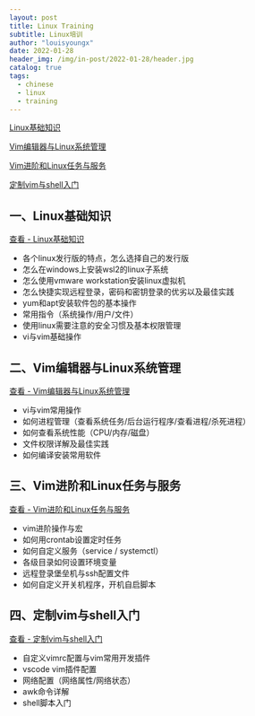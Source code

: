 ```yaml
---
layout: post
title: Linux Training
subtitle: Linux培训
author: "louisyoungx"
date: 2022-01-28
header_img: /img/in-post/2022-01-28/header.jpg
catalog: true
tags:
  - chinese
  - linux
  - training
---
```


[Linux基础知识](https://rocke.top/post/2022/01/13/linux-training-linux-basics/)

[Vim编辑器与Linux系统管理](https://rocke.top/post/2022/01/20/linux-training-vim-editor-linux-system-administration/)

[Vim进阶和Linux任务与服务](https://rocke.top/post/2022/01/26/linux-training-vim-advanced-linux-tasks-services/)

[定制vim与shell入门](https://rocke.top/post/2022/01/27/linux-training-4-customizing-vim-getting-started-with-shell-programming/)

<!-- more -->

## 一、Linux基础知识

[查看 - Linux基础知识](/post/2022/01/13/linux-training-linux-basics/)

- 各个linux发行版的特点，怎么选择自己的发行版
- 怎么在windows上安装wsl2的linux子系统
- 怎么使用vmware workstation安装linux虚拟机
- 怎么快捷实现远程登录，密码和密钥登录的优劣以及最佳实践
- yum和apt安装软件包的基本操作
- 常用指令（系统操作/用户/文件）
- 使用linux需要注意的安全习惯及基本权限管理
- vi与vim基础操作

## 二、Vim编辑器与Linux系统管理

[查看 - Vim编辑器与Linux系统管理](/post/2022/01/20/linux-training-vim-editor-linux-system-administration/)

- vi与vim常用操作
- 如何进程管理（查看系统任务/后台运行程序/查看进程/杀死进程）
- 如何查看系统性能（CPU/内存/磁盘）
- 文件权限详解及最佳实践
- 如何编译安装常用软件

## 三、Vim进阶和Linux任务与服务

[查看 - Vim进阶和Linux任务与服务](/post/2022/01/26/linux-training-vim-advanced-linux-tasks-services/)

- vim进阶操作与宏
- 如何用crontab设置定时任务
- 如何自定义服务（service / systemctl）
- 各级目录如何设置环境变量
- 远程登录堡垒机与ssh配置文件
- 如何自定义开关机程序，开机自启脚本

## 四、定制vim与shell入门

[查看 - 定制vim与shell入门](/post/2022/01/27/linux-training-4-customizing-vim-getting-started-with-shell-programming/)

- 自定义vimrc配置与vim常用开发插件
- vscode vim插件配置
- 网络配置（网络属性/网络状态）
- awk命令详解
- shell脚本入门